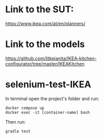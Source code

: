 # Link to the SUT:
https://www.ikea.com/at/en/planners/

# Link to the models
https://github.com/litkeianita/IKEA-kitchen-configurator/tree/master/IKEAKitchen

# selenium-test-IKEA

In terminal open the project's folder and run:
```
docker compose up
docker exec -it [container-name] bash
```

Then run:
```
gradle test
```
